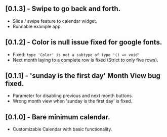 ## [0.1.3] - Swipe to go back and forth.

- Slide / swipe feature to calendar widget.
- Runnable example app.

## [0.1.2] - Color is null issue fixed for google fonts.

- Fixed: `type 'Color' is not a subtype of type '() => void'`
- Next month laying to a complete row is fixed (Strict to only five rows).

## [0.1.1] - 'sunday is the first day' Month View bug fixed.

- Parameter for disabling previous and next month buttons.
- Wrong month view when 'sunday is the first day' is fixed.

## [0.1.0] - Bare minimum calendar.

- Customizable Calendar with basic functionality.
